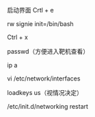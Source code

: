启动界面
Crtl + e

rw signie init=/bin/bash

Ctrl + x

passwd（方便进入靶机查看）

ip a

vi /etc/network/interfaces

loadkeys us（视情况决定）

/etc/init.d/networking restart
